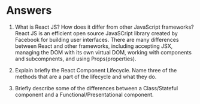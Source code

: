 # Answers

1. What is React JS? How does it differ from other JavaScript frameworks?
React JS is an efficient open source JavaSCript library created by Facebook for building user interfaces. There are many differences between React and other frameworks, including accepting JSX, managing the DOM with its own virtual DOM, working with components and subcompnents, and using Props(properties).


2. Explain briefly the React Component Lifecycle. Name three of the methods that are a part of the lifecycle and what they do.


3. Briefly describe some of the differences between a Class/Stateful component and a Functional/Presentational component.
